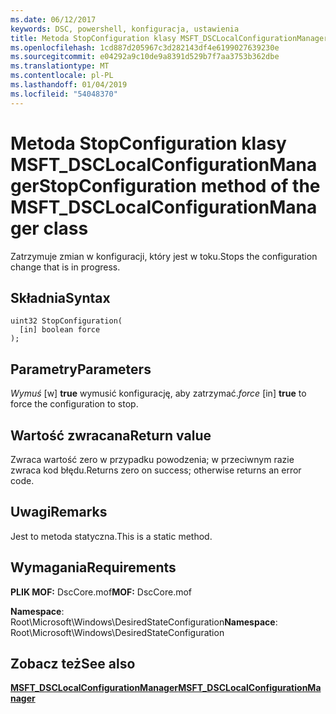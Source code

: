 ```yaml
---
ms.date: 06/12/2017
keywords: DSC, powershell, konfiguracja, ustawienia
title: Metoda StopConfiguration klasy MSFT_DSCLocalConfigurationManager
ms.openlocfilehash: 1cd887d205967c3d282143df4e6199027639230e
ms.sourcegitcommit: e04292a9c10de9a8391d529b7f7aa3753b362dbe
ms.translationtype: MT
ms.contentlocale: pl-PL
ms.lasthandoff: 01/04/2019
ms.locfileid: "54048370"
---
```

# <a name="stopconfiguration-method-of-the-msftdsclocalconfigurationmanager-class"></a><span data-ttu-id="8f316-103">Metoda StopConfiguration klasy MSFT_DSCLocalConfigurationManager</span><span class="sxs-lookup"><span data-stu-id="8f316-103">StopConfiguration method of the MSFT_DSCLocalConfigurationManager class</span></span>

<span data-ttu-id="8f316-104">Zatrzymuje zmian w konfiguracji, który jest w toku.</span><span class="sxs-lookup"><span data-stu-id="8f316-104">Stops the configuration change that is in progress.</span></span>

## <a name="syntax"></a><span data-ttu-id="8f316-105">Składnia</span><span class="sxs-lookup"><span data-stu-id="8f316-105">Syntax</span></span>

```mof
uint32 StopConfiguration(
  [in] boolean force
);
```

## <a name="parameters"></a><span data-ttu-id="8f316-106">Parametry</span><span class="sxs-lookup"><span data-stu-id="8f316-106">Parameters</span></span>

<span data-ttu-id="8f316-107">*Wymuś* \[w\] **true** wymusić konfigurację, aby zatrzymać.</span><span class="sxs-lookup"><span data-stu-id="8f316-107">*force* \[in\] **true** to force the configuration to stop.</span></span>

## <a name="return-value"></a><span data-ttu-id="8f316-108">Wartość zwracana</span><span class="sxs-lookup"><span data-stu-id="8f316-108">Return value</span></span>

<span data-ttu-id="8f316-109">Zwraca wartość zero w przypadku powodzenia; w przeciwnym razie zwraca kod błędu.</span><span class="sxs-lookup"><span data-stu-id="8f316-109">Returns zero on success; otherwise returns an error code.</span></span>

## <a name="remarks"></a><span data-ttu-id="8f316-110">Uwagi</span><span class="sxs-lookup"><span data-stu-id="8f316-110">Remarks</span></span>

<span data-ttu-id="8f316-111">Jest to metoda statyczna.</span><span class="sxs-lookup"><span data-stu-id="8f316-111">This is a static method.</span></span>

## <a name="requirements"></a><span data-ttu-id="8f316-112">Wymagania</span><span class="sxs-lookup"><span data-stu-id="8f316-112">Requirements</span></span>

<span data-ttu-id="8f316-113">**PLIK MOF:** DscCore.mof</span><span class="sxs-lookup"><span data-stu-id="8f316-113">**MOF:** DscCore.mof</span></span>

<span data-ttu-id="8f316-114">**Namespace**: Root\Microsoft\Windows\DesiredStateConfiguration</span><span class="sxs-lookup"><span data-stu-id="8f316-114">**Namespace**: Root\Microsoft\Windows\DesiredStateConfiguration</span></span>

## <a name="see-also"></a><span data-ttu-id="8f316-115">Zobacz też</span><span class="sxs-lookup"><span data-stu-id="8f316-115">See also</span></span>

[<span data-ttu-id="8f316-116">**MSFT_DSCLocalConfigurationManager**</span><span class="sxs-lookup"><span data-stu-id="8f316-116">**MSFT_DSCLocalConfigurationManager**</span></span>](msft-dsclocalconfigurationmanager.md)